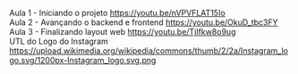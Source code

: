 Aula 1 - Iniciando o projeto
https://youtu.be/nVPVFLAT15Io
<br/>
Aula 2 - Avançando o backend e frontend
https://youtu.be/OkuD_tbc3FY
<br/>
Aula 3 - Finalizando layout web
https://youtu.be/TjIfkw8o9ug
<br/>
UTL do Logo do Instagram
https://upload.wikimedia.org/wikipedia/commons/thumb/2/2a/Instagram_logo.svg/1200px-Instagram_logo.svg.png
